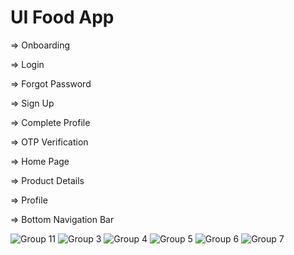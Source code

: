 # UI Food App

=> Onboarding

=> Login

=> Forgot Password

=> Sign Up

=> Complete Profile

=> OTP Verification

=> Home Page

=> Product Details

=> Profile

=> Bottom Navigation Bar

![Group 11](https://user-images.githubusercontent.com/93432216/154871467-25fc434b-4e6f-4bd4-ac69-3b38750f8db7.jpg)
![Group 3](https://user-images.githubusercontent.com/93432216/154871481-e96b27af-e5db-4f88-9dda-ef99b4e43f8c.jpg)
![Group 4](https://user-images.githubusercontent.com/93432216/154871490-6b88a41b-db17-4cf8-8d53-3c7470730eea.jpg)
![Group 5](https://user-images.githubusercontent.com/93432216/154871496-38f7767b-7fa3-43df-b98c-b8acf2b79cbf.jpg)
![Group 6](https://user-images.githubusercontent.com/93432216/154871501-8714f6dc-a8c7-4ea3-96e2-07f5f0822340.jpg)
![Group 7](https://user-images.githubusercontent.com/93432216/154871505-2400231c-29a7-4bc6-86f5-12a479be8559.jpg)
